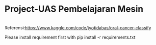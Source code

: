 # Project-UAS Pembelajaran Mesin
<br>Referensi:https://www.kaggle.com/code/jyotidabas/oral-cancer-classify</br>

Please install requirement first with pip install -r requirements.txt
